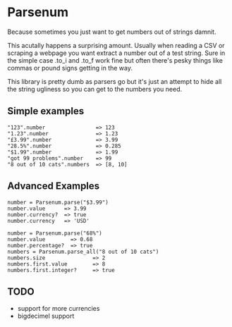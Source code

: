 Parsenum
========

Because sometimes you just want to get numbers out of strings damnit.

This acutally happens a surprising amount. Usually when reading a CSV or scraping a webpage you want extract a number out of a test string. Sure in the simple case .to_i and .to_f work fine but often there's pesky things like commas or pound signs getting in the way.

This library is pretty dumb as parsers go but it's just an attempt to hide all the string ugliness so you can get to the numbers you need.


Simple examples
---------------

    "123".number                => 123
    "1.23".number               => 1.23
    "£3.99".number              => 3.99
    "28.5%".number              => 0.285
    "$1.99".number              => 1.99
    "got 99 problems".number    => 99
    "8 out of 10 cats".numbers  => [8, 10]


Advanced Examples
-----------------

    number = Parsenum.parse("$3.99")
    number.value      => 3.99
    number.currency?  => true
    number.currency   => 'USD'

    number = Parsenum.parse("68%")
    number.value        => 0.68
    number.percentage?  => true
    numbers = Parsenum.parse_all("8 out of 10 cats")
    numbers.size               => 2
    numbers.first.value        => 8
    numbers.first.integer?     => true


TODO
----

- support for more currencies
- bigdecimel support